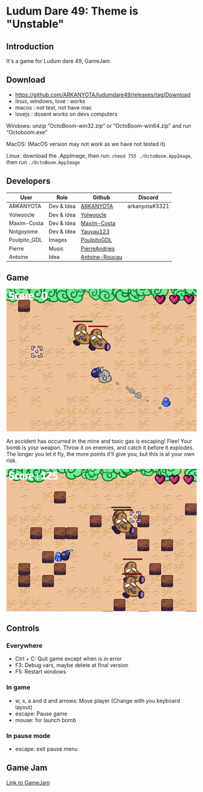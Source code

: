 # Ludum Dare 49: Theme is "Unstable"

## Introduction
It's a game for Ludum dare 49, GameJam.

## Download

- https://github.com/ARKANYOTA/ludumdare49/releases/tag/Download
- linux, windows, love : works
- macos : not test, not have mac
- lovejs : dosent works on devs computers

Windows: unzip “OctoBoom-win32.zip” or “OctoBoom-win64.zip” and run “Octoboom.exe”

MacOS: (MacOS version may not work as we have not tested it)

Linux: download the .AppImage, then run: `chmod 755 ./OctoBoom.AppImage`, then run `./OctoBoom.AppImage`


## Developers

| User | Role | Github | Discord |
|------|------|--------|---------|
| ARKANYOTA | Dev & Idea | [ARKANYOTA](https://github.com/ARKANYOTA) | arkanyota#3321 |
| Yolwoocle | Dev & Idea | [Yolwoocle](https://github.com/Yolwoocle) | |
| Maxim-Costa | Dev & Idea | [Maxim-Costa](https://github.com/Maxim-Costa) | |
| Notgoyome | Dev & Idea | [Yauyau123](https://github.com/Yauyau123) | |
| Poulpito\_GDL | Images | [PoulpitoGDL](https://github.com/PoulipitoGDL) | |
| Pierre | Music | [PierreAndries](https://github.com/PIerreAndries) | |
| Antoine | Idea | [Antoine-Roucau](https://github.com/Antoine-Roucau) | |

## Game
![Screenshot_2](assets/Screenshot_2.png)

An accident has occurred in the mine and toxic gas is escaping! Flee! Your bomb is your weapon. Throw it on enemies, and catch it before it explodes. The longer you let it fly, the more points it’ll give you, but this is at your own risk.

![Screenshot_1](assets/Screenshot_1.png)

## Controls

### Everywhere
- Ctrl + C: Quit game except when is in error
- F3: Debug vars, maybe delete at final version
- F5: Restart windows

### In game
- w, s, a and d and arrows: Move player (Change with you keyboard layout)
- escape: Pause game
- mouse: for launch bomb

### In pause mode
- escape: exit pause menu

## Game Jam

[Link to GameJam](https://ldjam.com/events/ludum-dare/49)

